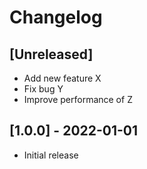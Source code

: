 # Changelog

## [Unreleased]
- Add new feature X
- Fix bug Y
- Improve performance of Z

## [1.0.0] - 2022-01-01
- Initial release
